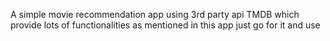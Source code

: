 A simple movie recommendation app using 3rd party api TMDB which provide lots of functionalities as mentioned in this app just go for it
and use 
